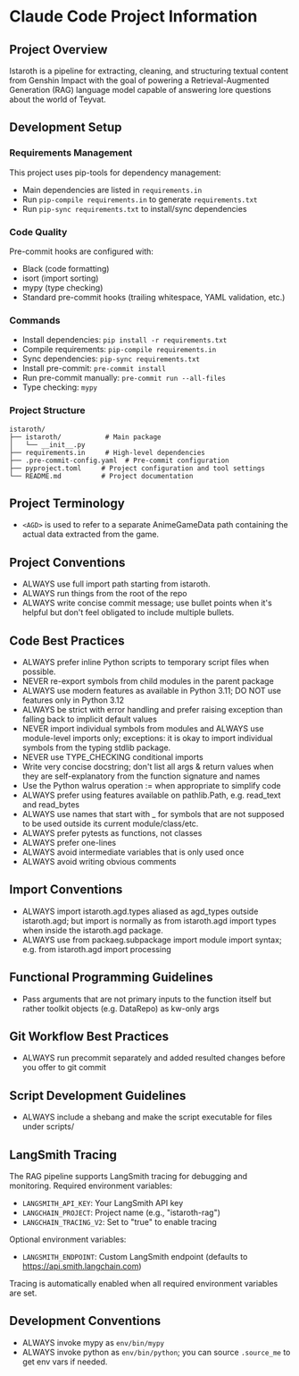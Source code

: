 # Claude Code Project Information

## Project Overview
Istaroth is a pipeline for extracting, cleaning, and structuring textual content from Genshin Impact with the goal of powering a Retrieval-Augmented Generation (RAG) language model capable of answering lore questions about the world of Teyvat.

## Development Setup

### Requirements Management
This project uses pip-tools for dependency management:
- Main dependencies are listed in `requirements.in`
- Run `pip-compile requirements.in` to generate `requirements.txt`
- Run `pip-sync requirements.txt` to install/sync dependencies

### Code Quality
Pre-commit hooks are configured with:
- Black (code formatting)
- isort (import sorting)
- mypy (type checking)
- Standard pre-commit hooks (trailing whitespace, YAML validation, etc.)

### Commands
- Install dependencies: `pip install -r requirements.txt`
- Compile requirements: `pip-compile requirements.in`
- Sync dependencies: `pip-sync requirements.txt`
- Install pre-commit: `pre-commit install`
- Run pre-commit manually: `pre-commit run --all-files`
- Type checking: `mypy`

### Project Structure
```
istaroth/
├── istaroth/           # Main package
│   └── __init__.py
├── requirements.in     # High-level dependencies
├── .pre-commit-config.yaml  # Pre-commit configuration
├── pyproject.toml     # Project configuration and tool settings
└── README.md          # Project documentation
```

## Project Terminology
- `<AGD>` is used to refer to a separate AnimeGameData path containing the actual data extracted from the game.

## Project Conventions
- ALWAYS use full import path starting from istaroth.
- ALWAYS run things from the root of the repo
- ALWAYS write concise commit message; use bullet points when it's helpful but don't feel obligated to include multiple bullets.

## Code Best Practices
- ALWAYS prefer inline Python scripts to temporary script files when possible.
- NEVER re-export symbols from child modules in the parent package
- ALWAYS use modern features as available in Python 3.11; DO NOT use features only in Python 3.12
- ALWAYS be strict with error handling and prefer raising exception than falling back to implicit default values
- NEVER import individual symbols from modules and ALWAYS use module-level imports only; exceptions: it is okay to import individual symbols from the typing stdlib package.
- NEVER use TYPE_CHECKING conditional imports
- Write very concise docstring; don't list all args & return values when they are self-explanatory from the function signature and names
- Use the Python walrus operation := when appropriate to simplify code
- ALWAYS prefer using features available on pathlib.Path, e.g. read_text and read_bytes
- ALWAYS use names that start with _ for symbols that are not supposed to be used outside its current module/class/etc.
- ALWAYS prefer pytests as functions, not classes
- ALWAYS prefer one-lines
- ALWAYS avoid intermediate variables that is only used once
- ALWAYS avoid writing obvious comments

## Import Conventions
- ALWAYS import istaroth.agd.types aliased as agd_types outside istaroth.agd; but import is normally as from istaroth.agd import types when inside the istaroth.agd package.
- ALWAYS use from packaeg.subpackage import module import syntax; e.g. from istaroth.agd import processing

## Functional Programming Guidelines
- Pass arguments that are not primary inputs to the function itself but rather toolkit objects (e.g. DataRepo) as kw-only args

## Git Workflow Best Practices
- ALWAYS run precommit separately and added resulted changes before you offer to git commit

## Script Development Guidelines
- ALWAYS include a shebang and make the script executable for files under scripts/

## LangSmith Tracing
The RAG pipeline supports LangSmith tracing for debugging and monitoring. Required environment variables:
- `LANGSMITH_API_KEY`: Your LangSmith API key
- `LANGCHAIN_PROJECT`: Project name (e.g., "istaroth-rag")
- `LANGCHAIN_TRACING_V2`: Set to "true" to enable tracing

Optional environment variables:
- `LANGSMITH_ENDPOINT`: Custom LangSmith endpoint (defaults to https://api.smith.langchain.com)

Tracing is automatically enabled when all required environment variables are set.

## Development Conventions
- ALWAYS invoke mypy as `env/bin/mypy`
- ALWAYS invoke python as `env/bin/python`; you can source `.source_me` to get env vars if needed.
